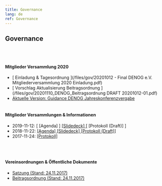 ```yaml
---
title: Governance
lang: de
ref: Governance
---
```


## Governance
<br>
<br>

#### Mitglieder Versammlung 2020
- [ Einladung & Tagesordnung ](/files/gov/20201012 - Final DENOG e.V. Mitgliederversammlung 2020 Einladung.pdf) 
- [ Vorschlag Aktualisierung Beitragsordnung ](/files/gov/20201110_DENOG_Beitragsordnung DRAFT 20201012-01.pdf)
- [ Aktuelle Version: Guidance DENOG Jahreskonferenzvergabe ](https://docs.google.com/document/d/1OK2eEG0pQ2AHrSjRyuHYoehpWJJQel-WB-tIQ-LL0mk/edit?usp=sharing "Google Doc zum kommentieren") 
<br><br>

#### Mitglieder Versammlungen & Informationen
- 2019-11-12:  [ [Agenda] ] [ [Slidedeck] ](/files/gov/20191112_Slidedeck_Mitgliederversammlung2019_Final.pdf) [ [Protokoll (Draft)] ]
- 2018-11-22:  [ [Agenda] ](/files/gov/20181122_Agenda_Mitgliederversammlung2018_Final.pdf) [ [Slidedeck] ](/files/gov/20181122_Slidedeck_Mitgliederversammlung2018_Final.pdf) [ [Protokoll (Draft)] ](/files/gov/20190512_Protokoll_DENOG_MV_2018_Final.pdf)
- 2017-11-24:  [ [Protokoll] ](/files/gov/20171124_Gruendungsprotokoll.pdf)

<br><br>
#### Vereinsordnungen & Öffentliche Dokumente
- [Satzung (Stand: 24.11.2017) ](/files/verein/20171124-DENOG_Satzung.pdf)
- [Beitragsordnung (Stand: 24.11.2017) ](/files/verein/20171124-DENOG_Beitragsordnung.pdf)


<br><br>
<br><br>
